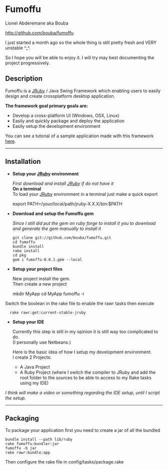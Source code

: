 # Fumoffu

Lionel Abderemane aka Bouba

http://github.com/bouba/fumoffu

I just started a month ago so the whole thing is still pretty fresh and VERY unstable ^_^.

So I hope you will be able to enjoy it. I will try may best documenting the project progressively.

## Description

Fumoffu is a [JRuby][jruby] / Java Swing Framework which enabling users to easily design and create crossplatform desktop application.

**The framework goal primary goals are:**

* Develop a cross-platform UI (Windows, OSX, Linux)
* Easily and quickly package and deploy the application
* Easily setup the development environment

You can see a tutorial of a sample application made with this framework [here](http://github.com/bouba/fumoffu_example).


* * *

## Installation

-   **Setup your [JRuby][jruby] environment**

    _First download and install [JRuby][jruby] if do not have it_  
__On a terminal__  
To load your [JRuby][jruby] environment in a terminal just make a quick export  

      export PATH=/your/local/path/jruby-X.X.X/bin:$PATH

-   **Download and setup the Fumoffu gem**

    _Since I still did put the gem on ruby forge to install it you to download and generate the gem manually to install it_  


        git clone git://github.com/bouba/fumoffu.git
        cd fumoffu
        bundle install
        rake install
        cd pkg
        gem i fumoffu-0.0.1.gem --local


-   **Setup your project files**

    New project install the gem.  
Then create a new project

      mkdir MyApp
      cd MyApp
      fumoffu -i

   Switch the boolean in the rake file to enable the rawr tasks then execute

      rake rawr:get:current-stable-jruby

-   **Setup your IDE**

    Currently this step is still in my opinion it is still way too complicated to do.  
(I personally use Netbeans.)  

    Here is the basic idea of how I setup my development environment.  
I create 2 Projects:  
  
    * A Java Project
    * A Ruby Project (where I switch the compiler to JRuby and add the root folder to the sources to be 
    able to access to my Rake tasks using my IDE)  
  
_I think will make a video or something regarding the IDE setup, until I script the setup._


* * *
## Packaging

To package your application first you need to create a jar of all the bundled


    bundle install --path lib/ruby
    rake fumoffu:bundler:jar
    fumoffu -b jar
    rake rawr:bundle:app


Then configure the rake file in config/tasks/package.rake

[jruby]: http://jruby.org/download "[JRuby][jruby]"